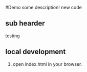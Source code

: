 #Demo
some description!
new code

## sub hearder
 
testing

## local development

1. open index.html in your browser.

